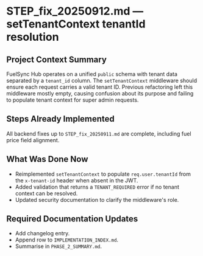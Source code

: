 # STEP_fix_20250912.md — setTenantContext tenantId resolution

## Project Context Summary
FuelSync Hub operates on a unified `public` schema with tenant data separated by a `tenant_id` column. The `setTenantContext` middleware should ensure each request carries a valid tenant ID. Previous refactoring left this middleware mostly empty, causing confusion about its purpose and failing to populate tenant context for super admin requests.

## Steps Already Implemented
All backend fixes up to `STEP_fix_20250911.md` are complete, including fuel price field alignment.

## What Was Done Now
- Reimplemented `setTenantContext` to populate `req.user.tenantId` from the `x-tenant-id` header when absent in the JWT.
- Added validation that returns a `TENANT_REQUIRED` error if no tenant context can be resolved.
- Updated security documentation to clarify the middleware's role.

## Required Documentation Updates
- Add changelog entry.
- Append row to `IMPLEMENTATION_INDEX.md`.
- Summarise in `PHASE_2_SUMMARY.md`.
